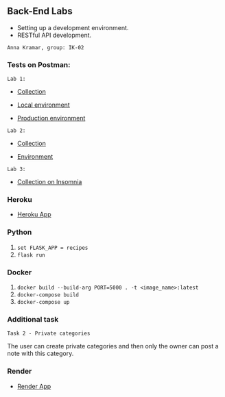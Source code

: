 ## Back-End Labs

- Setting up a development environment.
- RESTful API development.

`Anna Kramar, group: IK-02`

### Tests on Postman:
`Lab 1:`
- [Collection](https://drive.google.com/file/d/1QVJcblDo30N8ZUdeQUvrfOzRPqSVBgQ9/view?usp=sharing)

- [Local environment](https://drive.google.com/file/d/1LuknbRFC6Bggfp--hjupMexSAgCmvifj/view?usp=sharing)

- [Production environment](https://drive.google.com/file/d/1fGUtEJxmVpVHnaBwlhC-fY0gHDLLxE-g/view?usp=sharing)

`Lab 2:`
- [Collection](https://drive.google.com/file/d/1ZzU1GYQRDNY0KX6Xb9KwDKLnnnGuTrCf/view?usp=share_link)

- [Environment](https://drive.google.com/file/d/1W795tLODskgADhTzGYXfDwyfAmy2J4ZT/view?usp=share_link)

`Lab 3:`
- [Collection on Insomnia](https://drive.google.com/file/d/12MXYf2cm96noN2GRzmSmwbK0HvKPpdd8/view?usp=sharing)
### Heroku
- [Heroku App](https://backend-lab1-recipes.herokuapp.com/)

### Python
1. `set FLASK_APP = recipes`
2. `flask run`

### Docker
1. `docker build --build-arg PORT=5000 . -t <image_name>:latest
`
2. `docker-compose build`
3. `docker-compose up`

### Additional task
`Task 2 - Private categories`

The user can create private categories and then only the owner can post a note with this category.

### Render
- [Render App](https://backend-labs-kramar.onrender.com/)

